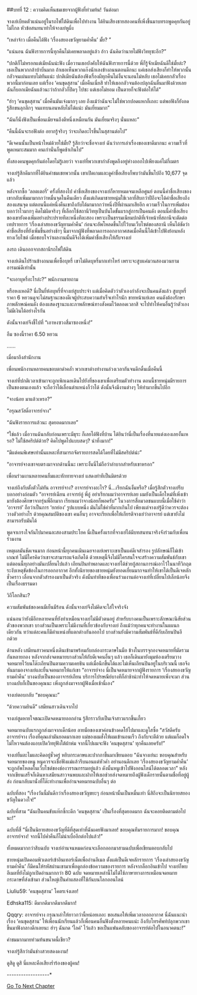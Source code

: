 ##บทที่ 12 : ความคิดเห็นชมเชยจากผู้ฟังที่ท่วมท้น!
วันต่อมา

จางเย่เบียดตัวแน่นอยู่ในรถไฟใต้ดินเพื่อไปทำงาน ได้ยินเสียงชายสองคนที่เพิ่งขึ้นมาบทรถพูดคุยกันอยู่ไม่ไกล หัวข้อสนทนาทำให้จางเย่หูผึ่ง

“เหล่าจ้าว เมื่อคืนได้ฟัง ‘เรื่องสยองขวัญยามค่ำคืน’ มั้ย? ”

“แน่นอน ฉันฟังรายการนี้ทุกคืนไม่เคยพลาดอยู่แล้ว อ้าว ฉันคิดว่านายไม่ฟังวิทยุซะอีก?”

“ปกติก็ไม่หรอกแต่เมียฉันน่ะฟัง เมื่อวานเธอบังคับให้ฉันฟังรายการนี้ด้วย พี่ก็รู้จักเมียฉันดีใช่มั้ยล่ะ? เธอเป็นพวกกล้าบ้าบิ่นมาก ถ้าเธอเห็นพวกแก๊งนักเลงข้างถนนตอนดึกนะ แค่เธอส่งเสียงก็ทำให้พวกนั้นกลัวจนเผ่นแทบไม่ทันแน่ะ ปกติเมียฉันต้องฟังเรื่องผีทุกคืนไม่งั้นจะนอนไม่หลับ เธอไม่เคยกลัวเรื่องพวกนี้มาก่อนเลย แต่เรื่อง ‘คนขุดสุสาน’ เมื่อคืนเนี่ยสิ ทำให้เธอกลัวจนต้องปลุกฉันตื่นมาฟังด้วยเลย ฉันก็บอกเมียฉันแล้วนะว่าถ้ากลัวก็ปิดๆ ไปซะ แต่เธอไม่ยอม เป็นตายก็จะฟังต่อให้ได้”

“ฮ่าๆ ‘คนขุดสุสาน’ เมื่อคืนมันเจ๋งมากๆ เลย ถึงแม้ว่าฉันจะไม่ใช่พวกปอดแหกก็เถอะ แต่พอฟังก็ยังอดรู้สึกขนลุกลึกๆ จนแทบนอนหลับไม่ได้แน่ะ มันเยี่ยมมาก”

“ฉันก็นั่งฟังเป็นเพื่อนเมียจนถึงตีหนึ่งเหมือนกัน มันเยี่ยมจริงๆ นั่นแหละ”

“คืนนี้ฉันจะรอฟังต่อ อยากรู้จริงๆ ว่าจะเกิดอะไรขึ้นในสุสานต่อไป”

“ดีเจคนนั้นเป็นหน้าใหม่ด้วยใช่มั้ย? รู้สึกว่าจะชื่อจางเย่ ฉันว่าการเล่าเรื่องของเขาดีมากนะ ความเร็วที่พูดเหมาะสมมาก คนเก่านั่นก็พูดช้าเกินไป”

ทั้งสองคนพูดคุยกันต่อโดยไม่รู้เลยว่า จางเย่ที่พวกเขากำลังพูดถึงอยู่ห่างออกไปเพียงแค่ไม่กี่เมตร

จางเย่รู้สึกดีมากที่ได้ยินคำชมเชยพวกนั้น เขาเปิดเกมและดูค่าชื่อเสียงก็พบว่ามันขึ้นไปถึง 10,677 จุดแล้ว

หลังจากซื้อ ‘ลอตเตอรี่’ ครั้งที่สองไป ค่าชื่อเสียงของจางเย่ก็หายหมดจนเหลือศูนย์ ตอนนี้ค่าชื่อเสียงของเขากลับเพิ่มมามากกว่าหมื่นจุดในคืนเดียว ตั้งแต่เกิดมาชายหนุ่มใช้เวลายี่สิบกว่าปีถึงจะได้ค่าชื่อเสียงถึงสองแสนจุด แต่ตอนนี้แค่หนึ่งคืนเขาถึงกับได้มามากกว่าหนึ่งปีที่ผ่านมาเสียอีก ความเร็วในการเพิ่มต้องบอกว่าไวมากๆ คิดไม่ผิดจริงๆ ที่เลือกใช้สถานีวิทยุเป็นบันไดขั้นแรกสู่การเป็นคนดัง ตอนนี้ค่าชื่อเสียงของเขายังคงเพิ่มอย่างประปรายทีละหนึ่งทีละสอง เพราะเป็นธรรมเนียมปกติที่เจ้าหน้าที่สถานีจะตัดต่อเทปรายการ ‘เรื่องเล่าสยองขวัญยามค่ำคืน’ ก่อนจะอัพโหลดขึ้นไปไว้บนเว็บไซต์ของสถานี เห็นได้ชัดว่าค่าชื่อเสียงที่ยังเพิ่มขึ้นอย่างช้าๆ นี้มาจากผู้ฟังที่พลาดการออกอากาศสดเมื่อคืนนี้ได้เข้าไปฟังย้อนหลังทางเว็บไซต์ เมื่อชอบใจว่าผลงานนั้นดีจึงได้เพิ่มค่าชื่อเสียงให้กัับจางเย่

ลงรถ เดินออกจากสถานีรถไฟใต้ดิน

จางเย่เดินไปร้านข้างถนนเพื่อซื้อบุหรี่ เขาไม่ติดบุหรี่มากเท่าไหร่ เพราะจะสูบแค่มวนสองมวนยามอารมณ์ดีเท่านั้น

“จะเอาบุหรี่อะไรล่ะ?” พนักงานขายถาม

หรือหงเหอดี? นี่เป็นยี่ห้อบุหรี่ที่จางเย่สูบประจำ แต่เมื่อคิดตัวว่าตัวเองกำลังจะเป็นคนดังแล้ว สูบบุหรี่ราคา 6 หยวนดูจะไม่สมฐานะของดีเจผู้ประสบความสำเร็จเท่าไรนัก ขายหน้าแย่เลย คนดังต้องรักษาภาพลักษณ์คนดัง ต้องแสดงฐานะและภาพลักษณ์ทางสังคมไว้ตลอดเวลาสิ จะไปทำให้คนอื่นรู้ว่าตัวเองไม่มีเงินได้อย่างไรกัน

ดังนั้นจางเย่จึงชี้ไปที่ “เอาหงซวงสี่มาซองหนึ่ง!”

อืม ซองนี้ราคา 6.50 หยวน

……

เมื่อมาถึงสำนักงาน

เพื่อนพนักงานหลายคนขอบตาดำคล้ำ พวกเขาต่างทำงานล่วงเวลากันจนดึกดื่นเมื่อคืนนี้

จางเย่ที่ปกติเวลาเข้ามาจะถูกเพิกเฉยเดินไปยังที่ของเขาเพื่อเตรียมตัวทำงาน ตอนนี้ชายหนุ่มมีรายการเป็นของตนเองแล้ว จะถือว่าได้เลื่อนตำแหน่งก็ว่าได้ ดังนั้นจึงมีงานต่างๆ ให้ทำมากขึ้นไปอีก

“จางน้อย มาแล้วเหรอ?”

“อรุณสวัสดิ์อาจารย์จาง”

“ฉันฟังรายการแล้วนะ สุดยอดมากเลย”

“ใช่แล้ว เมื่อวานฉันกลับก่อนเพราะมีธุระ ก็เลยได้ฟังที่บ้าน ได้ยินว่านี่เป็นเรื่องที่นายแต่งเองเลยงั้นเหรอ? ไม่ใช้สคริปต์ด้วย? คิดไปพูดไปแบบสดๆ? น่าทึ่งมาก!”

“มีแต่คนพิเศษเท่านั้นแหละที่สามารถจัดรายการสดได้โดยที่ไม่มีสคริปต์น่ะ”

“อาจารย์จางเขาจบตรงมาจากด้านนี้นะ เพราะงั้นนี่ไม่ถือว่าลำบากสำหรับเขาหรอก”

เพื่อนร่วมงานหลายคนยิ้มและทักทายจางเย่ แสดงท่าทีเป็นมิตรด้วย

จางเย่ถึงกับตั้งตัวไม่ทัน อาจารย์จาง? อาจารย์จางอะไร? นี่…เรียกฉันงั้นหรือ? เมื่อรู้สึกตัวจางเย่รีบบอกอย่างถ่อมตัว “อาจารย์เฉียน อาจารย์อู่ พี่อู๋ อย่าเรียกผมว่าอาจารย์เลย ผมยังเป็นเด็กใหม่ที่เพิ่งเข้ามายังต้องศึกษาจากรุ่นพี่อีกมาก เรียกผมว่าจางน้อยก็พอครับ” ในวงการสื่อมวลชนแบบนี้เมื่อใช้คำว่า ‘อาจารย์’ ถือว่าเป็นการ ‘ยกย่อง’ รูปแบบหนึ่ง มันไม่ใช่คำที่มากเกินไป เพียงแต่จางเย่รู้ดีว่าควรจะต้องวางตัวอย่างไร ด้วยคุณสมบัติของเขา คนอื่นๆ อาจจะเรียกเพื่อให้เกียรติจางเย่ว่าอาจารย์ แต่เขายังไม่สามารถรับมันได้

พูดจาเกรงใจกันไปมาคนละสองสามประโยค นี่เป็นครั้งแรกที่จางเย่ได้มีบทสนทนาจริงจังร่วมกับเพื่อนร่วมงาน

เหตุผลมันชัดเจนมาก ก่อนหน้านี้ทุกคนเมินเฉยจางเย่เพราะเขาเป็นแค่ดีเจสำรอง รูปลักษณ์ก็ไม่เข้าเกณฑ์ ไม่มีใครคิดว่าเขาจะสามารถแจ้งเกิดได้ ด้วยเหตุนี้จึงไม่มีใครสนใจจะสร้างความสัมพันธ์กับเขา แต่ตอนนี้ทุกอย่างมันเปลี่ยนไปแล้ว เถียนปินทำพลาดและจางเย่ได้ช่วยกู้สถานการณ์เอาไว้ในนาทีวิกฤต ระงับเหตุขัดข้องในการออกอากาศ อีกทั้งนิยายของชายหนุ่มยังยอดเยี่ยมมากจนทำให้เขาได้เป็นดีเจหลักชั่วคราว เลื่อนจากตัวสำรองมาเป็นตัวจริง ดังนั้นท่าทีของเพื่อนร่วมงานต่อจางเย่ที่เปลี่ยนไปเล็กน้อยจึงเป็นเรื่องธรรมดา

วิถีโลกสินะ?

ความสัมพันธ์ของคนมีเย็นมีร้อน ดังนั้นจางเย่จึงไม่คิดจะใส่ใจจริงจัง

แน่นอนว่ายังมีอีกหลายคนที่ยังทำเหมือนจางเย่ไม่มีตัวตนอยู่ สำหรับบางคนเป็นเพราะลักษณะนิสัยส่วนตัวของพวกเขา บางส่วนเป็นเพราะไม่มีงานที่เกี่ยวข้องกับจางเย่ ถึงแม้ว่าทุกคนจะทำงานในแผนกเดียวกัน ทว่าแต่ละคนก็มีตำแหน่งที่แตกต่างกันออกไป บางส่วนยังมีความสัมพันธ์ที่ดีกับเถียนปินอีกด้วย

ด้านหลัง เสมียนสาวคนหนึ่งเดินเข้ามาพร้อมกับกล่องกระดาษในมือ ข้างในบรรจุกองจดหมายที่มัดรวมกันหลายกอง หลังจากส่งจดหมายบางส่วนให้กับดีเจคนอื่นๆ แล้ว เธอก็เดินมายังมุมห้องเตรียมวางจดหมายไว้บนโต๊ะเถียนปินตามความเคยชิน แต่เมื่อนึกขึ้นได้และไม่เห็นเถียนปินอยู่ในบริเวณนี้ เธอจึงหันมามองจางเย่และยื่นจดหมายให้แก่เขา “อาจารย์จาง นี่เป็นจดหมายจากผู้ฟังรายการ ‘เรื่องสยองขวัญยามค่ำคืน’ บางฉบับเป็นของอาจารย์เถียน บริการไปรษณีย์บางทีก็ล่าช้าน่ะทำให้จดหมายเพิ่งจะมา ส่วนบางฉบับก็เป็นของคุณนะ เพิ่งถูกส่งมาจากผู้ฟังเมื่อเช้านี่เอง”

จางเย่ตอบกลับ “ขอบคุณนะ”

“ด้วยความยินดี” เสมียนสาวเดินจากไป

จางเย่สูดหายใจขณะเปิดจดหมายออกอ่าน รู้สึกราวกับเป็นเจ้าสาวแรกขึ้นเกี้ยว

จดหมายฉบับแรกถูกส่งมาจากเด็กน้อย ลายมือของเขาค่อนข้างคดโย้ไปมาและดูใสซื่อ “สวัสดีครับอาจารย์จาง เรื่องที่คุณเล่ามันยอดมากเลย แม่ของผมสั่งให้ผมเข้านอนเร็ว ถึงกับจะตีด้วย แต่ผมก็อดใจไม่ไหวจนต้องแอบเปิดวิทยุฟังใต้ผ้าห่ม จากนี้ไปผมจะฟัง ‘คนขุดสุสาน’ ทุกคืนเลยครับ!”

จางเย่ยิ้มละไมและคิดอยู่ชั่วครู่ หยิบกระดาษและปากกาขึ้นมาเขียนตอบ “ฉันจางเย่นะ ขอบคุณสำหรับจดหมายของหนู หนูควรจะเชื่อฟังแม่แล้วรีบนอนแต่หัวค่ำ อย่านอนดึกเลย ‘เรื่องสยองขวัญยามค่ำคืน’ จะถูกอัพโหลดในเว็บไซต์ของช่องวรรณกรรมอยู่แล้ว ดังนั้นหนูเข้าไปฟังออนไลน์ได้ตลอดเวลา” หลังจากเขียนเสร็จก็เดินหาเสมียนสาวจนพบและฝากให้เธอช่วยส่งจดหมายถึงผู้ฟังเด็กรายนั้นตามชื่อที่อยู่ผู้ส่ง ก่อนกลับมานั่งที่โต๊ะทำงานเพื่ออ่านจดหมายฉบับอื่นๆ ต่อ

ฉบับที่สอง “เรื่องวันนี้มันดีกว่าเรื่องสยองขวัญขยะๆ ก่อนหน้านั้นเป็นหมื่นเท่า นี่สิถึงจะเป็นนิยายสยองขวัญในดวงใจ!”

ฉบับที่สาม “ฉันเป็นคนขับแท๊กซี่กะดึก ‘คนขุดสุสาน’ เป็นเรื่องที่สุดยอดมาก ฉันจะคอยติดตามต่อไปนะ!”

ฉบับที่สี่ “นี่เป็นนิยายสยองขวัญที่ดีที่สุดเท่าที่ฉันเคยฟังมาเลย! ขอบคุณทีมรายการมาก! ขอบคุณอาจารย์จาง! จากนี้ไปค่ำคืนก็ไม่น่าเบื่ออีกต่อไปแล้ว!”

ทั้งหมดมากกว่าสิบฉบับ จางเย่อ่านจนหมดก่อนจะเลือกออกมาสามฉบับเพื่อเขียนตอบกลับไป

ชายหนุ่มเปิดคอมพิวเตอร์เข้าอินเทอร์เน็ตเพื่ออ่านอีเมล ตั้งแต่เป็นดีเจหลักรายการ ‘เรื่องเล่าสยองขวัญยามค่ำคืน’ ก็มีคนให้รหัสผ่านเขามาเพื่อดูกล่องข้อความของรายการ หลังจากล็อกอินเข้าไป จางเย่ก็พบอีเมลที่ยังไม่ถูกเปิดอ่านมากกว่า 80 ฉบับ จดหมายเหล่านี้ไม่ได้ใช้ภาษาทางการเหมือนจดหมายกระดาษที่ส่งเข้ามา ส่วนใหญ่เป็นคำแสลงที่ใช้กันบนโลกออนไลน์

Liuliu59: ‘คนขุดสุสาน’ โคตรเจ๋งเลย! 

Edhska115: ดีมากดีมากดีมากดีมาก! 

Qqqry: อาจารย์จาง กรุณาเล่าให้ยาวกว่านี้หน่อยเถอะ ขอเสนอให้เพิ่มเวลาออกอากาศ นี่ฉันแนะนำเรื่อง ‘คนขุดสุสาน’ ให้เพื่อนนักเรียนแล้วก็เพื่อนคนอื่นฟังตั้งหลายคนแน่ะ ถึงกับโทรศัพท์ปลุกพวกเขาขึ้นมาฟังกลางดึกเลยนะ ฮ่าๆ ฉันกด ‘ไลค์’ ไว้แล้ว ขอเป็นแฟนคลับของอาจารย์ต่อไปในอนาคตนะ!”

คำชมมากมายท่วมท้นขนาดนี้เชียว?

จางเย่รู้สึกว่ามันช่างสวยสดงดงาม! 

ดูสิดู ดูสิ นี่แหละคือเสียงร่ำร้องของผู้คน!

*-*-*-*-*-*-*-*-*-*-*-*-*-*-*-*-*-*-*


[Go To Next Chapter]( ./14.md)